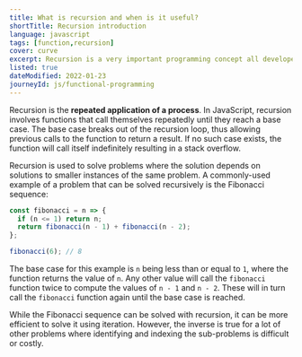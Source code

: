 ```yaml
---
title: What is recursion and when is it useful?
shortTitle: Recursion introduction
language: javascript
tags: [function,recursion]
cover: curve
excerpt: Recursion is a very important programming concept all developers should be familiar with.
listed: true
dateModified: 2022-01-23
journeyId: js/functional-programming
---
```


Recursion is the **repeated application of a process**. In JavaScript, recursion involves functions that call themselves repeatedly until they reach a base case. The base case breaks out of the recursion loop, thus allowing previous calls to the function to return a result. If no such case exists, the function will call itself indefinitely resulting in a stack overflow.

Recursion is used to solve problems where the solution depends on solutions to smaller instances of the same problem. A commonly-used example of a problem that can be solved recursively is the Fibonacci sequence:

```js
const fibonacci = n => {
  if (n <= 1) return n;
  return fibonacci(n - 1) + fibonacci(n - 2);
};

fibonacci(6); // 8
```

The base case for this example is `n` being less than or equal to `1`, where the function returns the value of `n`. Any other value will call the `fibonacci` function twice to compute the values of `n - 1` and `n - 2`. These will in turn call the `fibonacci` function again until the base case is reached.

While the Fibonacci sequence can be solved with recursion, it can be more efficient to solve it using iteration. However, the inverse is true for a lot of other problems where identifying and indexing the sub-problems is difficult or costly.
